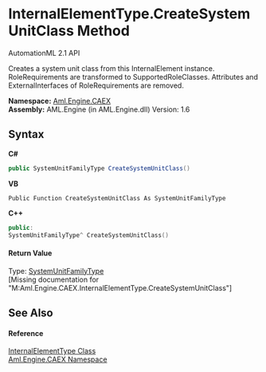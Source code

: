 # InternalElementType.CreateSystemUnitClass Method 
AutomationML 2.1 API 

Creates a system unit class from this InternalElement instance. RoleRequirements are transformed to SupportedRoleClasses. Attributes and ExternalInterfaces of RoleRequirements are removed.

**Namespace:**&nbsp;<a href="N_Aml_Engine_CAEX">Aml.Engine.CAEX</a><br />**Assembly:**&nbsp;AML.Engine (in AML.Engine.dll) Version: 1.6

## Syntax

**C#**<br />
``` C#
public SystemUnitFamilyType CreateSystemUnitClass()
```

**VB**<br />
``` VB
Public Function CreateSystemUnitClass As SystemUnitFamilyType
```

**C++**<br />
``` C++
public:
SystemUnitFamilyType^ CreateSystemUnitClass()
```


#### Return Value
Type: <a href="T_Aml_Engine_CAEX_SystemUnitFamilyType">SystemUnitFamilyType</a><br />\[Missing <returns> documentation for "M:Aml.Engine.CAEX.InternalElementType.CreateSystemUnitClass"\]

## See Also


#### Reference
<a href="T_Aml_Engine_CAEX_InternalElementType">InternalElementType Class</a><br /><a href="N_Aml_Engine_CAEX">Aml.Engine.CAEX Namespace</a><br />
